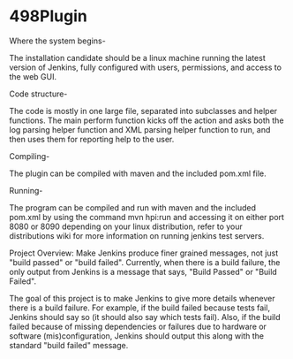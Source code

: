 # 498Plugin

Where the system begins-

  The installation candidate should be a linux machine running the latest version of Jenkins, fully configured with users, permissions, and access to the web GUI.
  
  
Code structure-

  The code is mostly in one large file, separated into subclasses and helper functions. The main perform function kicks off the action and asks both the log parsing helper function and XML parsing helper function to run, and then uses them for reporting help to the user.
  
  
Compiling-

  The plugin can be compiled with maven and the included pom.xml file.
  
  
Running-

  The program can be compiled and run with maven and the included pom.xml by using the command mvn hpi:run and accessing it on either port 8080 or 8090 depending on your linux distribution, refer to your distributions wiki for more information on running jenkins test servers. 

Project Overview:
Make Jenkins produce finer grained messages, not just "build passed" or "build failed". 
Currently, when there is a build failure, the only output from Jenkins is a message that says, 
  "Build Passed" or "Build Failed". 

The goal of this project is to make Jenkins to give more details whenever there is a build failure. 
For example, if the build failed because tests fail, Jenkins should say so (it should also say which tests fail). 
Also, if the build failed because of missing dependencies or failures due to hardware or software (mis)configuration, 
Jenkins should output this along with the standard "build failed" message.
